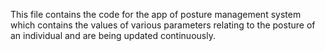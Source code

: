 This file contains the code for the app of posture management system which contains the values of various parameters relating to the posture of an individual and are being updated continuously.
